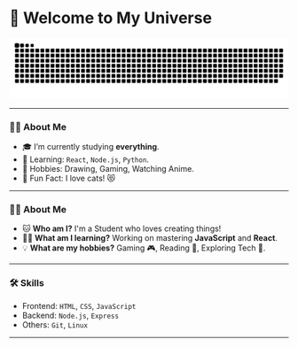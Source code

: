# 🌌 Welcome to My Universe

<p align="center">
  <img src="https://github.com/Platane/snk/raw/output/github-contribution-grid-snake.svg" alt="Snake Animation">
</p>

---
### 👩‍💻 About Me
- 🎓 I’m currently studying **everything**.
- 🌱 Learning: `React`, `Node.js`, `Python`.
- 🐾 Hobbies: Drawing, Gaming, Watching Anime.
- 🌟 Fun Fact: I love cats! 😻

---

### 👨‍💻 About Me
- 🐱 **Who am I?**
  I'm a Student who loves creating things!
- 🧑‍🎓 **What am I learning?**
  Working on mastering **JavaScript** and **React**.
- 💡 **What are my hobbies?**
  Gaming 🎮, Reading 📖, Exploring Tech 🔧.

---

### 🛠️ Skills
- Frontend: `HTML`, `CSS`, `JavaScript`
- Backend: `Node.js`, `Express`
- Others: `Git`, `Linux`

---

